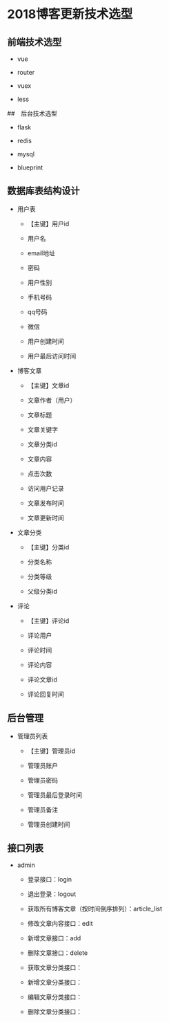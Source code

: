 # 2018博客更新技术选型

## 前端技术选型

+ vue

+ router

+ vuex

+ less

##　后台技术选型

+ flask

+ redis

+ mysql

+ blueprint

## 数据库表结构设计

+ 用户表

    - 【主键】用户id

    - 用户名

    - email地址

    - 密码

    - 用户性别

    - 手机号码

    - qq号码

    - 微信

    - 用户创建时间

    - 用户最后访问时间

+ 博客文章

    - 【主键】文章id

    - 文章作者（用户）

    - 文章标题

    - 文章关键字

    - 文章分类id

    - 文章内容

    - 点击次数

    - 访问用户记录

    - 文章发布时间

    - 文章更新时间

+ 文章分类

    - 【主键】分类id

    - 分类名称

    - 分类等级

    - 父级分类id

+ 评论

    - 【主键】评论id

    - 评论用户

    - 评论时间

    - 评论内容

    - 评论文章id

    - 评论回复时间


## 后台管理

+ 管理员列表

    - 【主键】管理员id

    - 管理员账户

    - 管理员密码

    - 管理员最后登录时间

    - 管理员备注

    - 管理员创建时间

## 接口列表

+ admin

    - 登录接口：login

    - 退出登录：logout

    - 获取所有博客文章（按时间倒序排列）：article_list

    - 修改文章内容接口：edit

    - 新增文章接口：add

    - 删除文章接口：delete

    - 获取文章分类接口：

    - 新增文章分类接口：

    - 编辑文章分类接口：

    - 删除文章分类接口：
